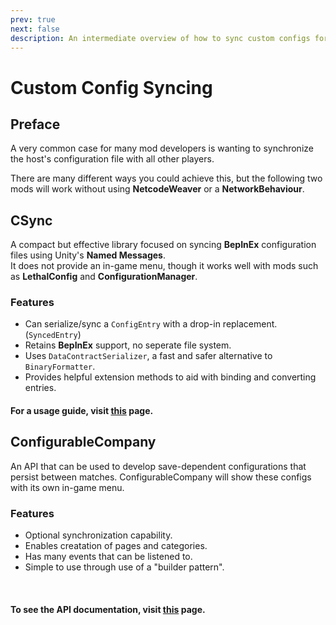```yaml
---
prev: true
next: false
description: An intermediate overview of how to sync custom configs for your Lethal Company mods.
---
```


# Custom Config Syncing

## Preface
A very common case for many mod developers is wanting to synchronize the host's configuration file with all other players.

There are many different ways you could achieve this, but the following two mods will work without using **NetcodeWeaver** or a **NetworkBehaviour**.

## CSync
A compact but effective library focused on syncing **BepInEx** configuration files using Unity's **Named Messages**.<br>
It does not provide an in-game menu, though it works well with mods such as **LethalConfig** and **ConfigurationManager**.

### Features
- Can serialize/sync a `ConfigEntry` with a drop-in replacement. (`SyncedEntry`)
- Retains **BepInEx** support, no seperate file system.
- Uses `DataContractSerializer`, a fast and safer alternative to `BinaryFormatter`.
- Provides helpful extension methods to aid with binding and converting entries.

#### For a usage guide, visit [this](/dev/apis/csync) page.

## ConfigurableCompany
An API that can be used to develop save-dependent configurations that persist between matches.
ConfigurableCompany will show these configs with its own in-game menu.

### Features
- Optional synchronization capability.
- Enables creatation of pages and categories.
- Has many events that can be listened to.
- Simple to use through use of a "builder pattern".
<br>

#### To see the API documentation, visit [this](/dev/apis/configurable-company) page.